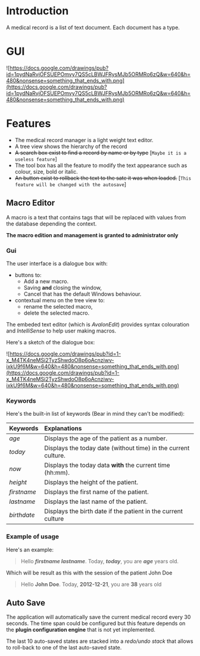 # Introduction #

A medical record is a list of text document. Each document has a type.

# GUI #

![https://docs.google.com/drawings/pub?id=1pydNaRvjOFSUEPOmvy7QS5cLBWJFRysMJb5ORMRo6zQ&w=640&h=480&nonsense=something_that_ends_with.png](https://docs.google.com/drawings/pub?id=1pydNaRvjOFSUEPOmvy7QS5cLBWJFRysMJb5ORMRo6zQ&w=640&h=480&nonsense=something_that_ends_with.png)

# Features #
  * The medical record manager is a light weight text editor.
  * A tree view shows the hierarchy of the record
  * ~~A search box exist to find a record by name or by type~~ [`Maybe it is a useless feature`]
  * The tool box has all the feature to modify the text appearance such as colour, size, bold or italic.
  * ~~An button exist to rollback the text to the sate it was when loaded.~~ [`This feature will be changed with the autosave`]

## Macro Editor ##

A macro is a text that contains tags that will be replaced with values from the database depending the context.

**The macro edition and management is granted to administrator only**

### Gui ###

The user interface is a dialogue box with:
  * buttons to:
    * Add a new macro.
    * Saving **and** closing the window,
    * Cancel that has the default Windows behaviour.
  * contextual menu on the tree view to:
    * rename the selected macro,
    * delete the selected macro.

The embeded text editor (which is _AvalonEdit_) provides syntax colouration and _IntelliSense_ to help user making macros.

Here's a sketch of the dialogue box:

![https://docs.google.com/drawings/pub?id=1-x_M4TK4neMSi2TyzShwdoO8p6oAcnziwv-ixkU9f6M&w=640&h=480&nonsense=something_that_ends_with.png](https://docs.google.com/drawings/pub?id=1-x_M4TK4neMSi2TyzShwdoO8p6oAcnziwv-ixkU9f6M&w=640&h=480&nonsense=something_that_ends_with.png)

### Keywords ###

Here's the built-in list of keywords (Bear in mind they can't be modified):

| **Keywords**  | **Explanations**|
|:--------------|:----------------|
| $age$         | Displays the age of the patient as a number.|
| $today$       | Displays the today date (without time) in the current culture.|
| $now$         | Displays the today data **with** the current time (hh:mm).|
| $height$      | Displays the height of the patient.|
| $firstname$   | Displays the first name of the patient.|
| $lastname$    | Displays the last name of the patient.|
| $birthdate$   | Displays the birth date if the patient in the current culture|

### Example of usage ###
Here's an example:
> Hello **$firstname$ $lastname$**. Today, **$today$**, you are **$age$** years old.

Which will be result as this with the session of the patient John Doe
> Hello **John Doe**. Today, **2012-12-21**, you are **38** years old

## Auto Save ##

The application will automatically save the current medical record every 30 seconds. The time span could be configured but this feature depends on the **plugin configuration engine** that is not yet implemented.

The last 10 auto-saved states are stacked into a _redo/undo stack_ that allows to roll-back to one of the last auto-saved state.